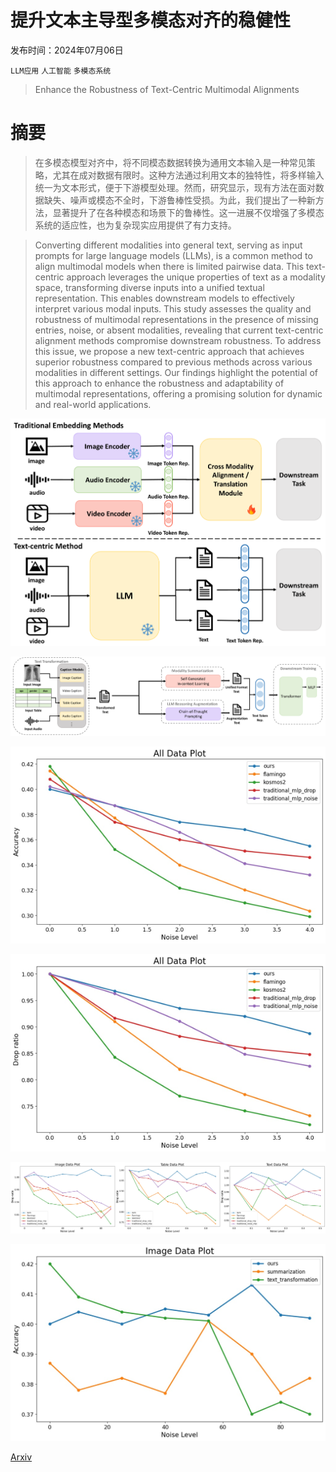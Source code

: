 # 提升文本主导型多模态对齐的稳健性

发布时间：2024年07月06日

`LLM应用` `人工智能` `多模态系统`

> Enhance the Robustness of Text-Centric Multimodal Alignments

# 摘要

> 在多模态模型对齐中，将不同模态数据转换为通用文本输入是一种常见策略，尤其在成对数据有限时。这种方法通过利用文本的独特性，将多样输入统一为文本形式，便于下游模型处理。然而，研究显示，现有方法在面对数据缺失、噪声或模态不全时，下游鲁棒性受损。为此，我们提出了一种新方法，显著提升了在各种模态和场景下的鲁棒性。这一进展不仅增强了多模态系统的适应性，也为复杂现实应用提供了有力支持。

> Converting different modalities into general text, serving as input prompts for large language models (LLMs), is a common method to align multimodal models when there is limited pairwise data. This text-centric approach leverages the unique properties of text as a modality space, transforming diverse inputs into a unified textual representation. This enables downstream models to effectively interpret various modal inputs. This study assesses the quality and robustness of multimodal representations in the presence of missing entries, noise, or absent modalities, revealing that current text-centric alignment methods compromise downstream robustness. To address this issue, we propose a new text-centric approach that achieves superior robustness compared to previous methods across various modalities in different settings. Our findings highlight the potential of this approach to enhance the robustness and adaptability of multimodal representations, offering a promising solution for dynamic and real-world applications.

![提升文本主导型多模态对齐的稳健性](../../../paper_images/2407.05036/x1.png)

![提升文本主导型多模态对齐的稳健性](../../../paper_images/2407.05036/x2.png)

![提升文本主导型多模态对齐的稳健性](../../../paper_images/2407.05036/x3.png)

![提升文本主导型多模态对齐的稳健性](../../../paper_images/2407.05036/x4.png)

![提升文本主导型多模态对齐的稳健性](../../../paper_images/2407.05036/x5.png)

![提升文本主导型多模态对齐的稳健性](../../../paper_images/2407.05036/x6.png)

[Arxiv](https://arxiv.org/abs/2407.05036)